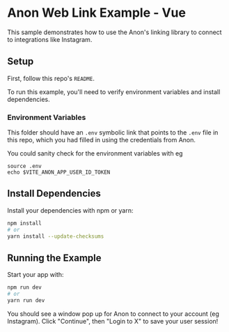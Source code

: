 # Anon Web Link Example - Vue

This sample demonstrates how to use the Anon's linking library to connect to integrations like Instagram.

## Setup

First, follow this repo's `README`.

To run this example, you'll need to verify environment variables and install dependencies.

### Environment Variables

This folder should have an `.env` symbolic link that points to the `.env` file in this repo, which you had filled in using the credentials from Anon.

You could sanity check for the environment variables with eg
```
source .env
echo $VITE_ANON_APP_USER_ID_TOKEN
```

## Install Dependencies

Install your dependencies with npm or yarn:

```sh
npm install
# or
yarn install --update-checksums
```

## Running the Example

Start your app with:

```sh
npm run dev
# or
yarn run dev
```

You should see a window pop up for Anon to connect to your account (eg Instagram). Click "Continue", then "Login to X" to save your user session!
